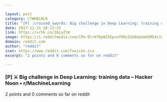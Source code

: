 ```yaml
---

layout: post
category: C7WHBLNLR
title: "[P] :crossed_swords: Big challenge in Deep Learning: training data – Hacker Noon • r/MachineLearning"
date: 2017-11-21 18:13:23
link: https://vrhk.co/2AiyZlW
image: https://i.redditmedia.com/CPm-OlrXTKpWZSEpcofKRLQ1H8GpUeKGMD4i3ZXI10Q.jpg?w=320&s=199fd90bb659aa55f2fedb1e89da6d28
domain: reddit.com
author: "reddit"
icon: https://www.reddit.com/favicon.ico
excerpt: "2 points and 0 comments so far on reddit"

---
```


### [P] :crossed_swords: Big challenge in Deep Learning: training data – Hacker Noon • r/MachineLearning

2 points and 0 comments so far on reddit